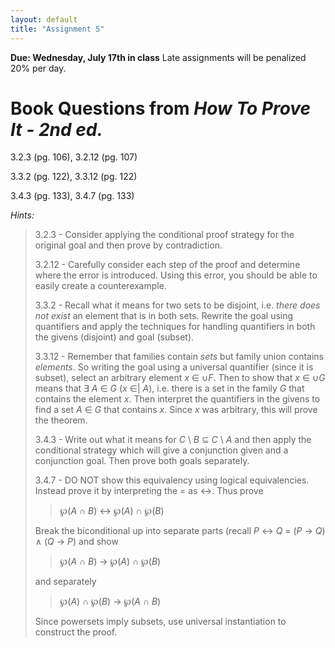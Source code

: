 ```yaml
---
layout: default
title: "Assignment 5"
---
```


**Due: Wednesday, July 17th in class** Late assignments will be penalized 20% per day.

Book Questions from *How To Prove It - 2nd ed.*
===============================================

3.2.3 (pg. 106), 3.2.12 (pg. 107)

3.3.2 (pg. 122), 3.3.12 (pg. 122)

3.4.3 (pg. 133), 3.4.7 (pg. 133)


*Hints:*

> 3.2.3 - Consider applying the conditional proof strategy for the original goal and then prove by contradiction.
>
> 3.2.12 - Carefully consider each step of the proof and determine where the error is introduced. Using this error, you should be able to easily create a counterexample.
>
> 3.3.2 - Recall what it means for two sets to be disjoint, i.e. *there does not exist* an element that is in both sets. Rewrite the goal using quantifiers and apply the techniques for handling quantifiers in both the givens (disjoint) and goal (subset).
>
> 3.3.12 - Remember that families contain *sets* but family union contains *elements*. So writing the goal using a universal quantifier (since it is subset), select an arbitrary element *x* ∈ ∪*F*. Then to show that *x* ∈ ∪*G* means that ∃ *A* ∈ *G* (*x* ∈| *A*), i.e. there is a set in the family *G* that contains the element *x*. Then interpret the quantifiers in the givens to find a set *A* ∈ *G* that contains *x*. Since *x* was arbitrary, this will prove the theorem.
>
> 3.4.3 - Write out what it means for *C* \\ *B* ⊆ *C* \\ *A* and then apply the conditional strategy which will give a conjunction given and a conjunction goal. Then prove both goals separately.
>
> 3.4.7 - DO NOT show this equivalency using logical equivalencies. Instead prove it by
> interpreting the = as ↔. Thus prove
> 
> > ℘(*A* ∩ *B*) ↔ ℘(*A*) ∩ ℘(*B*)
>
> Break the biconditional up into separate parts (recall *P* ↔ *Q* = (*P* → *Q*) ∧ (*Q* → *P*) and show 
>
> > ℘(*A* ∩ *B*) → ℘(*A*) ∩ ℘(*B*)
> 
> and separately
> 
> > ℘(*A*) ∩ ℘(*B*) → ℘(*A* ∩ *B*)
> 
> Since powersets imply subsets, use universal instantiation to construct the proof.
